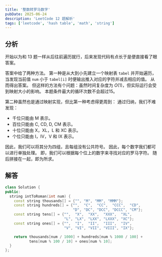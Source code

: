 ```yaml
---
title: '整数转罗马数字'
pubDate: 2025-06-24
description: 'LeetCode 12 题解析'
tags: ['leetcode', 'hash table', 'math', 'string']
---
```


## 分析

开始以为和 13 题一样从后往前遍历就行，后来发现代码有点长于是便直接看了眼答案。

答案中给了两种方法。
第一种是从大到小先建立一个映射表 `tabel` 并开始遍历，
当发现当前值 `num` 小于 `tabel[i]` 时便输出推入对应的字符并减去相应的值。
从而得出答案。
但这样的方法有个问题：虽然时间复杂度为 $O(1)$，但实际运行会受到映射大小的影响。
本题条件最大的循环次数不会超过15。

第二种虽然也是通过映射实现，但比第一种考虑得更周到：
通过归纳，我们不难发现：

* 千位只能由 M 表示。
* 百位只能由 C, CD, D, CM 表示。
* 十位只能由 X，XL，L 和 XC 表示。
* 个位只能由 I，IV，V 和 IX 表示。

因此，我们可以将其分为四组，且每组没有公共符号。
因此，每个数字我们都可以进行单独处理。
即，我们可以根据每个位上的数字来寻找对应的罗马字符。
随后拼接在一起，即为所求。

## 解答

```cpp
class Solution {
public:
  string intToRoman(int num) {
    const string thousands[] = {"", "M", "MM", "MMM"};
    const string hundreds[] = {"",  "C",  "CC",  "CCC",  "CD",
                               "D", "DC", "DCC", "DCCC", "CM"};
    const string tens[] = {"",  "X",  "XX",  "XXX",  "XL",
                           "L", "LX", "LXX", "LXXX", "XC"};
    const string ones[] = {"",  "I",  "II",  "III",  "IV",
                           "V", "VI", "VII", "VIII", "IX"};

    return thousands[num / 1000] + hundreds[num % 1000 / 100] +
           tens[num % 100 / 10] + ones[num % 10];
  }
};

```
